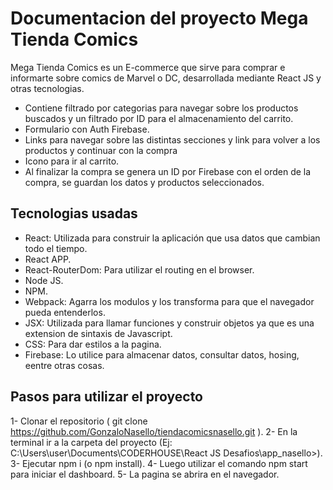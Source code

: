 # Documentacion del proyecto Mega Tienda Comics

Mega Tienda Comics es un E-commerce que sirve para comprar e informarte sobre comics de Marvel o DC, desarrollada mediante React JS y otras tecnologias.

* Contiene filtrado por categorias para navegar sobre los productos buscados y un filtrado por ID para el almacenamiento del carrito.
* Formulario con Auth Firebase.
* Links para navegar sobre las distintas secciones y link para volver a los productos y continuar con la compra 
* Icono para ir al carrito.
* Al finalizar la compra se genera un ID por Firebase con el orden de la compra, se guardan los datos y productos seleccionados.

## Tecnologias usadas

* React: Utilizada para construir la aplicación que usa datos que cambian todo el tiempo.
* React APP.
* React-RouterDom: Para utilizar el routing en el browser.
* Node JS.
* NPM.
* Webpack: Agarra los modulos y los transforma para que el navegador pueda entenderlos.
* JSX: Utilizada para llamar funciones y construir objetos ya que es una extension de sintaxis de Javascript.
* CSS: Para dar estilos a la pagina.
* Firebase: Lo utilice para almacenar datos, consultar datos, hosing, eentre otras cosas.

## Pasos para utilizar el proyecto

1- Clonar el repositorio ( git clone https://github.com/GonzaloNasello/tiendacomicsnasello.git ).
2- En la terminal ir a la carpeta del proyecto (Ej: C:\Users\user\Documents\CODERHOUSE\React JS Desafios\app_nasello>).
3- Ejecutar npm i (o npm install).
4- Luego utilizar el comando npm start para iniciar el dashboard.
5- La pagina se abrira en el navegador.
